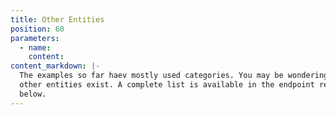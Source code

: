 ```yaml
---
title: Other Entities
position: 60
parameters:
  - name:
    content:
content_markdown: |-
  The examples so far haev mostly used categories. You may be wondering what
  other entities exist. A complete list is available in the endpoint reference
  below.
---
```

